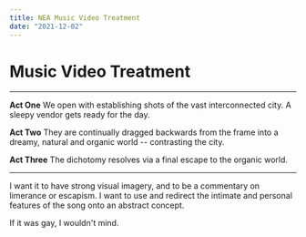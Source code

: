 ```yaml
---
title: NEA Music Video Treatment
date: "2021-12-02"
---
```

# Music Video Treatment
---

**Act One**
We open with establishing shots of the vast interconnected city. A sleepy vendor gets ready for the day. 

**Act Two**
They are continually dragged backwards from the frame into a dreamy, natural and organic world -- contrasting the city. 

**Act Three**
The dichotomy resolves via a final escape to the organic world.

---
I want it to have strong visual imagery, and to be a commentary on limerance or escapism. I want to use and redirect the intimate and personal features of the song onto an abstract concept. 

If it was gay, I wouldn't mind.

